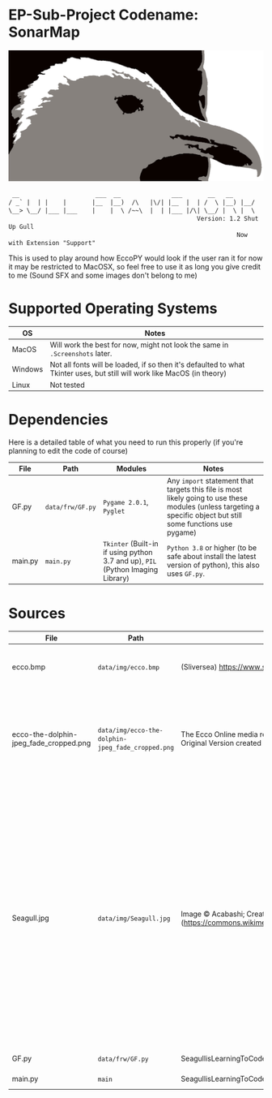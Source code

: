 # EP-Sub-Project Codename: SonarMap
![GullFrameworkImage](https://github.com/SeagullisLearningToCode/EccoPY_Codename_Sonar/blob/master/data/img/Seagull.jpg)
````
 __                     ___  __              ___       __   __
/ _` |  | |    |       |__  |__)  /\   |\/| |__  |  | /  \ |__) |__/
\__> \__/ |___ |___    |    |  \ /~~\  |  | |___ |/\| \__/ |  \ |  \
                                                    Version: 1.2 Shut Up Gull
                                                               Now with Extension "Support"
````
This is used to play around how EccoPY would look if the user ran it for now it may be restricted to MacOSX, so feel free to use it as long you give credit to me (Sound SFX and some images don't belong to me)

# Supported Operating Systems

OS | Notes |
---|-------|
MacOS | Will work the best for now, might not look the same in `.Screenshots` later.|
Windows | Not all fonts will be loaded, if so then it's defaulted to what Tkinter uses, but still will work like MacOS (in theory)|
Linux | Not tested |

# Dependencies
Here is a detailed table of what you need to run this properly (if you're planning to edit the code of course)

File | Path            | Modules  | Notes  
-----|-----------------|----------|---------|
GF.py| `data/frw/GF.py` | `Pygame 2.0.1`, `Pyglet`| Any `import` statement that targets this file is most likely going to use these modules (unless targeting a specific object but still some functions use pygame)
main.py| `main.py` | `Tkinter` (Built-in if using python 3.7 and up), `PIL` (Python Imaging Library)| `Python 3.8` or higher (to be safe about install the latest version of python), this also uses `GF.py`.

# Sources
File | Path | Source / Credit | Notes                  
-----|------|-------|---------|
ecco.bmp | `data/img/ecco.bmp` |(Sliversea) https://www.spriters-resource.com/genesis_32x_scd/ecco1/sheet/65574/ | This came from The Spriters Resource.
ecco-the-dolphin-jpeg_fade_cropped.png | `data/img/ecco-the-dolphin-jpeg_fade_cropped.png` | The Ecco Online media restoration community (https://eccothedolphin.online/media-restoration/) <br /> Original Version created by Boris Vanjello (Cover art for the Western release of the 1992 game) | I added in a fade effect and cropped the image (more additions will be made to it soon)
Seagull.jpg | `data/img/Seagull.jpg` | Image © Acabashi; Creative Commons CC-BY-SA 4.0; Source: Wikimedia Commons (https://commons.wikimedia.org/wiki/File:Herring_gull_seagull_at_Broadstairs,_Kent,_England_06.jpg) | Image Modified by using GIMP 2.10 and a plugin called "GIMIC". Cropped (also changed the leveling) the original image Applied a Greyscale filter and GIMIC's Cutout Feature. CC-BY-SA License 4.0 (inherited from the Original Author).
GF.py | `data/frw/GF.py` | SeagullisLearningToCode | Feel free to use it
main.py | `main` | SeagullisLearningToCode | Applies to `GF.py`